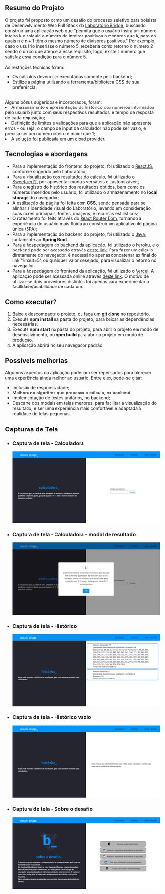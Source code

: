 ## Resumo do Projeto

O projeto foi proposto como um desafio do processo seletivo para bolsista de Desenvolvimento Web Full Stack do <a href='https://portal.bridge.ufsc.br/'> Laboratório Bridge</a>, buscando construir uma aplicação web que "permita que o usuário insira um número
inteiro k e calcule o número de inteiros positivos n menores que k, para os quais
n e n + 1 têm o mesmo número de divisores positivos." Por exemplo, caso o usuário inserisse o número 5, receberia como retorno o número 2 sendo o único que atende a esse requisito, logo, existe 1 número que satisfaz essa condição para o número 5.
<br/><br/>
As restrições técnicas foram: 
<ul>
<li> Os cálculos devem ser executados somente pelo backend; </li>
<li> Estilize a página utilizando a ferramenta/biblioteca CSS de sua preferência; </li>
</ul>
<br/>
Alguns bônus sugeridos e incorporados, foram:
<li> Armazenamento e apresentação do histórico dos números informados pelo usuário junto com
seus respectivos resultados, e tempo de resposta de cada requisição; </li>
<li> Definição de limites e validações para que a aplicação não apresente erros - ou seja, o campo de input da calculador não pode ser vazio, e precisa ser um número inteiro e maior que 1; </li>
<li> A solução foi publicada em um cloud provider. </li>

## Tecnologias e abordagens

<ul>
<li> Para a implementação do frontend do projeto, foi utilizado o <a href="https://reactjs.org/"> ReactJS</a>, conforme sugerido pelo Laboratório; </li>
<li> Para a visualização dos resultados do cálculo, foi utilizado o <a href="https://sweetalert2.github.io/">Sweetalert2</a>, por apresentar modais versáteis e customizáveis; </li>
<li> Para o registro do histórico dos resultados obtidos, bem como os números inseridos pelo usuário, foi utilizado o armazenamento no <strong>local storage</strong> do navegador; </li>
<li> A estilização da página foi feita com <strong>CSS</strong>, sendo pensada para se alinhar à identidade visual do Laboratório, levando em consideração suas cores principais, fontes, imagens, e recursos estilísticos; </li>
<li> O roteamento foi feito através do <a href="https://www.npmjs.com/package/react-router-dom">React Router Dom</a>, tornando a experiência do usuário mais fluida ao construir um aplicativo de página única (SPA);</li>
<li> Para a implementação do backend do projeto, foi utilizado o <a href="https://www.java.com/pt-BR/">Java</a>, juntamente ao <strong>Spring Boot</strong>. </li>
<li> Para a hospedagem do backend da aplicação, foi utilizado o <a href="https://www.heroku.com/">heroku</a>, e o backend pode ser acessado através <a href="https://dbb-22.herokuapp.com/calculate">deste link</a>. Para fazer um cálculo diretamente do navegador, é necessário apenas concatenar ao final do link '?input=5', ou qualquer valor desejado, para visualizar o retorno no navegador.</li>
<li> Para a hospedagem do frontend da aplicação, foi utilizado o <a href="https://vercel.com/">Vercel</a>. A aplicação pode ser acessada online através <a href='https://desafio-bridge-frontend-luizamedeiros.vercel.app/'>deste link</a>. O motivo de utilizar-se dois provedores distintos foi apenas para experimentar a facilidade/usabilidade de cada um.</li>
</ul>

## Como executar?
<ol>
<li> Baixe e descompacte o projeto, ou faça um <b> git clone </b> no repositório. </li>
<li> Execute <b> npm install </b> na pasta do projeto, para baixar as dependências necessárias. </li>
<li> Execute <b> npm start </b> na pasta do projeto, para abrir o projeto em modo de desenvolvimento, ou <b> npm build </b> para abrir o projeto em modo de produção. </li>
<li> A aplicação abrirá no seu navegador padrão </li>
</ol>

## Possíveis melhorias
Algumns aspectos da aplicação poderiam ser repensados para oferecer uma experiência ainda melhor ao usuário. Entre eles, pode-se citar:
<ul>
<li> Inclusão de responsividade; </li>
<li> Melhora no algoritmo que processa o cálculo, no backend </li>
<li> Implementação de testes unitários, no backend; </li>
<li> Descarte dos modais em telas menores, para facilitar a visualização do resultado, e ser uma experiência mais confortável e adaptada à realidade de telas pequenas. </li>
</ul>

## Capturas de Tela
  <ul>
    <li>
    <h3> Captura de tela - Calculadora </h3>
    <img src="https://github.com/luizamedeiros/desafio-bridge-frontend/blob/main/public/appScreenshots/CalculatorScreen.png"/>
    </li>
    <li>
      <h3> Captura de tela - Calculadora - modal de resultado </h3>
      <img src="https://github.com/luizamedeiros/desafio-bridge-frontend/blob/main/public/appScreenshots/CalculatorWithModal.png"/>
      </li>
      <li>
    <h3> Captura de tela - Histórico </h3>
    <img src="https://github.com/luizamedeiros/desafio-bridge-frontend/blob/main/public/appScreenshots/HistoryScreen.png"/>
    </li>
      <li>
    <h3> Captura de tela - Histórico vazio </h3>
    <img src="https://github.com/luizamedeiros/desafio-bridge-frontend/blob/main/public/appScreenshots/HistoryEmptyScreen.png"/>
    </li>
      <li>
      <h3> Captura de tela - Sobre o desafio </h3>
      <img src="https://github.com/luizamedeiros/desafio-bridge-frontend/blob/main/public/appScreenshots/AboutPage.png"/>
      </li>
